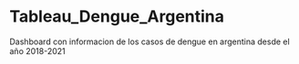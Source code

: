 # Tableau_Dengue_Argentina
Dashboard con informacion de los casos de dengue en argentina desde el año 2018-2021
